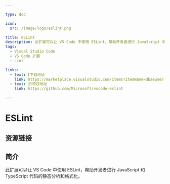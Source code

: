 ```yaml
---

type: doc

icon:
  src: /image/logo/eslint.png

title: ESLint
description: 此扩展可以让 VS Code 中使用 ESLint，帮助开发者进行 JavaScript 和 TypeScript 代码的静态分析和格式化。
tags:
  - Visual Studio Code
  - VS Code 扩展
  - Lint

links:
  - text: ⏬下载地址
    link: https://marketplace.visualstudio.com/items?itemName=dbaeumer.vscode-eslint
  - text: 📦项目地址
    link: https://github.com/Microsoft/vscode-eslint

---
```


<ShowLogo />

# ESLint

<ShowTags />

<ShowBreadcrumb />

## 资源链接

<ShowLinks />

## 简介

此扩展可以让 VS Code 中使用 ESLint，帮助开发者进行 JavaScript 和 TypeScript 代码的静态分析和格式化。
